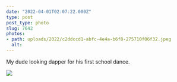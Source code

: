 ```yaml
---
date: "2022-04-01T02:07:22.000Z"
type: post 
post_type: photo
slug: 7642
photos: 
- path: uploads/2022/c2ddccd1-abfc-4e4a-b6f8-275710f06f32.jpeg
  alt: 
---
```

My dude looking dapper for his first school dance. 


![](/uploads/2022/c2ddccd1-abfc-4e4a-b6f8-275710f06f32.jpeg)
